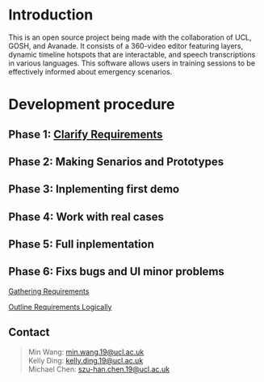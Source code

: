 # Introduction
This is an open source project being made with the collaboration of UCL, GOSH, and Avanade. It consists of a 360-video editor featuring layers, dynamic timeline hotspots that are interactable, and speech transcriptions in various languages. This software allows users in training sessions to be effectively informed about emergency scenarios.

# Development procedure

## Phase 1: [Clarify Requirements](./phase1.html)
## Phase 2: Making Senarios and Prototypes
## Phase 3: Inplementing first demo
## Phase 4: Work with real cases
## Phase 5: Full inplementation
## Phase 6: Fixs bugs and UI minor problems


[Gathering Requirements](./introduction.html)

[Outline Requirements Logically](./mindmap.html)






## Contact
> Min Wang: min.wang.19@ucl.ac.uk  
> Kelly Ding: kelly.ding.19@ucl.ac.uk  
> Michael Chen: szu-han.chen.19@ucl.ac.uk  
